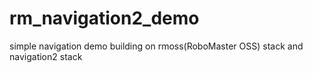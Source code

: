 # rm_navigation2_demo
simple navigation demo building on rmoss(RoboMaster OSS) stack and navigation2 stack
